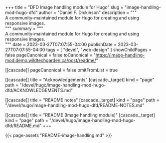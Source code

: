 +++
title = "DFD Image handling module for Hugo"
slug = "image-handling-mod-hugo-dfd"
author = "Daniel F. Dickinson"
description = """\
A community-maintained module for Hugo for creating and using responsive images.\
"""
summary = """\
A community-maintained module for Hugo for creating and using responsive images.\
"""
date = 2023-03-27T07:07:55-04:00
publishDate = 2023-03-27T07:07:55-04:00
tags = [
    "devel",
    "web-design"
]
showChildPages = false
pageCanonical = false
toCanonical = "https://image-handling-mod.demo.wildtechgarden.ca/post/readme/"

[[cascade]]
pageCanonical = false
omitFromList = true

[[cascade]]
title = "Acknowledgements"
[cascade._target]
kind = "page"
path = "/devel/hugo/image-handling-mod-hugo-dfd/ACKNOWLEDGEMENTS.md"

[[cascade]]
title = "README notes"
[cascade._target]
kind = "page"
path = "/devel/hugo/image-handling-mod-hugo-dfd/README-NOTES.md"

[[cascade]]
title = "README (Image handling module)"
[cascade._target]
kind = "page"
path = "/devel/hugo/image-handling-mod-hugo-dfd/README.md"
+++

{{< page-assets "README-image-handling.md" >}}
